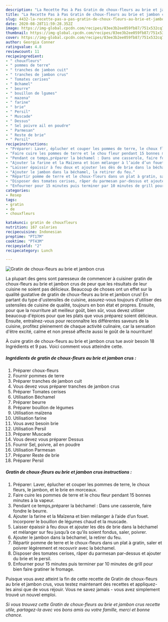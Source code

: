 ```yaml
---
description: "La Recette Pas à Pas Gratin de choux-fleurs au brie et jambon crus"
title: "La Recette Pas à Pas Gratin de choux-fleurs au brie et jambon crus"
slug: 4432-la-recette-pas-a-pas-gratin-de-choux-fleurs-au-brie-et-jambon-crus
date: 2020-08-28T11:59:28.352Z
image: https://img-global.cpcdn.com/recipes/83ee3b2ee059fb87/751x532cq70/gratin-de-choux-fleurs-au-brie-et-jambon-crus-photo-principale-de-la-recette.jpg
thumbnail: https://img-global.cpcdn.com/recipes/83ee3b2ee059fb87/751x532cq70/gratin-de-choux-fleurs-au-brie-et-jambon-crus-photo-principale-de-la-recette.jpg
cover: https://img-global.cpcdn.com/recipes/83ee3b2ee059fb87/751x532cq70/gratin-de-choux-fleurs-au-brie-et-jambon-crus-photo-principale-de-la-recette.jpg
author: Georgia Conner
ratingvalue: 4.8
reviewcount: 11
recipeingredient:
- " chouxfleurs"
- " pommes de terre"
- " tranches de jambon cuit"
- " tranches de jambon crus"
- " Tomates cerises"
- " Bchamel"
- " beurre"
- " bouillon de lgumes"
- " mazena"
- " farine"
- " brie"
- " Persil"
- " Muscade"
- " Dessus"
- " Sel poivre ail en poudre"
- " Parmesan"
- " Reste de brie"
- " Persil"
recipeinstructions:
- "Préparer: Laver, éplucher et couper les pommes de terre, le choux fleurs, le jambon, et le brie en morceaux."
- "Faire cuire les pommes de terre et le chou fleur pendant 15 bonnes minutes à la vapeur."
- "Pendant ce temps,préparer la béchamel : Dans une casserole, faire fondre le beurre."
- "Ajouter la farine et la Maïzena et bien mélanger à l’aide d’un fouet. Incorporer le bouillon de légumes chaud et la muscade."
- "Laisser épaissir à feu doux et ajouter les dès de brie dans la béchamel et mélanger sur feu jusqu’à ce qu’ils soient fondus, saler, poivrer."
- "Ajouter le jambon dans la béchamel, la retirer du feu."
- "Répartir pomme de terre et le choux-fleurs dans un plat à gratin, saler et poivrer légèrement et recouvrir avec la béchamel."
- "Disposer des tomates cerises, râper du parmesan par-dessus et ajouter du brie et le persil."
- "Enfourner pour 15 minutes puis terminer par 10 minutes de grill pour bien faire gratiner le fromage."
categories:
- Resep
tags:
- gratin
- de
- chouxfleurs

katakunci: gratin de chouxfleurs 
nutrition: 167 calories
recipecuisine: Indonesian
preptime: "PT17M"
cooktime: "PT43M"
recipeyield: "2"
recipecategory: Lunch

---
```



![Gratin de choux-fleurs au brie et jambon crus](https://img-global.cpcdn.com/recipes/83ee3b2ee059fb87/751x532cq70/gratin-de-choux-fleurs-au-brie-et-jambon-crus-photo-principale-de-la-recette.jpg)

La plupart des gens sont paresseux de commencer à cuisiner gratin de choux-fleurs au brie et jambon crus de peur que les résultats de leur cuisine ne soient pas délicieux. Beaucoup de choses ont un effet sur la qualité gustative de gratin de choux-fleurs au brie et jambon crus! En partant du type d'ustensiles de cuisine, assurez-vous toujours d'utiliser des ustensiles de cuisine de qualité, toujours en bon état et propres. Ensuite, pour que la nourriture ait meilleur goût, bien sûr, vous devez utiliser beaucoup d'épices pour que les plats que vous préparez soient délicieux. Ensuite, entraînez-vous pour reconnaître les différentes saveurs de la cuisine, profitez pleinement de chaque activité culinaire, car la sensation d'être excité, calme et non pressé affecte aussi le goût de la nourriture!

<!--inarticleads1-->

À cuire gratin de choux-fleurs au brie et jambon crus tue avoir besoin 18 Ingrédients et 9 pas. Voici comment vous atteindre cette.

##### Ingrédients de gratin de choux-fleurs au brie et jambon crus :

1. Préparer  choux-fleurs
1. Fournir  pommes de terre
1. Préparer  tranches de jambon cuit
1. Vous devez vous préparer  tranches de jambon crus
1. Préparer  Tomates cerises
1. Utilisation  Béchamel
1. Préparer  beurre
1. Préparer  bouillon de légumes
1. Utilisation  maïzena
1. Utilisation  farine
1. Vous avez besoin  brie
1. Utilisation  Persil
1. Préparer  Muscade
1. Vous devez vous préparer  Dessus
1. Fournir  Sel, poivre, ail en poudre
1. Utilisation  Parmesan
1. Préparer  Reste de brie
1. Préparer  Persil




<!--inarticleads2-->

##### Gratin de choux-fleurs au brie et jambon crus instructions :

1. Préparer: Laver, éplucher et couper les pommes de terre, le choux fleurs, le jambon, et le brie en morceaux.
1. Faire cuire les pommes de terre et le chou fleur pendant 15 bonnes minutes à la vapeur.
1. Pendant ce temps,préparer la béchamel : Dans une casserole, faire fondre le beurre.
1. Ajouter la farine et la Maïzena et bien mélanger à l’aide d’un fouet. Incorporer le bouillon de légumes chaud et la muscade.
1. Laisser épaissir à feu doux et ajouter les dès de brie dans la béchamel et mélanger sur feu jusqu’à ce qu’ils soient fondus, saler, poivrer.
1. Ajouter le jambon dans la béchamel, la retirer du feu.
1. Répartir pomme de terre et le choux-fleurs dans un plat à gratin, saler et poivrer légèrement et recouvrir avec la béchamel.
1. Disposer des tomates cerises, râper du parmesan par-dessus et ajouter du brie et le persil.
1. Enfourner pour 15 minutes puis terminer par 10 minutes de grill pour bien faire gratiner le fromage.




<!--inarticleads1-->

<p>
Puisque vous avez atteint la fin de cette recette de Gratin de choux-fleurs au brie et jambon crus, vous testez maintenant des recettes et appliquez-les ainsi que de vous réjouir. Vous ne savez jamais - vous avez simplement trouvé un nouvel emploi.
</p>

<p>
<i>Si vous trouvez cette Gratin de choux-fleurs au brie et jambon crus recette utile, partagez-la avec vos bons amis ou votre famille, merci et bonne chance.</i>
</p>
